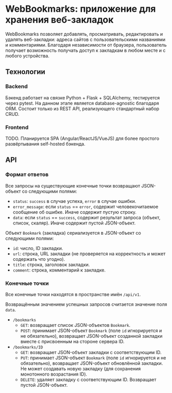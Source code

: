 # WebBookmarks: приложение для хранения веб-закладок
WebBookmarks позволяет добавлять, просматривать, редактировать и удалять веб-закладки: адреса сайтов с пользовательскими названиями и комментариями.
Благодаря независимости от браузера, пользователь получает возможность получать доступ к закладкам в любом месте и с любого устройства.

## Технологии
### Backend
Бэкенд работает на связке Python + Flask + SQLAlchemy, тестируется через pytest. На данном этапе является database-agnostic благодаря ORM. Состоит только из
REST API, реализующего стандартный набор CRUD.

### Frontend
TODO. Планируется SPA (Angular/ReactJS/VueJS) для более простого развёртывания self-hosted бэкенда.

## API
### Формат ответов
Все запросы на существующие конечные точки возвращают JSON-объект со следующими полями:
* `status`: `success` в случае успеха, `error` в случае ошибки.
* `error_message`: если `status` == `error`, содержит человекочитаемое сообщение об ошибке. Иначе содержит пустую строку.
* `data`: если `status` == `success`, содержит результат запроса (объект, список, скаляр). Иначе содержит пустой JSON-объект.

Объект `Bookmark` (закладка) сериализуется в JSON-объект со следующими полями:
* `id`: число, ID закладки.
* `url`: строка, URL закладки (не проверяется на корректность и может содержать что угодно).
* `title`: строка, заголовок закладки.
* `comment`: строка, комментарий к закладке.

### Конечные точки
Все конечные точки находятся в пространстве имён `/api/v1`.

Возвращённым значением успешных запросов считается значение поля `data`.

* `/bookmarks`
    - `GET`: возвращает список JSON-объектов `Bookmark`.
    - `POST`: принимает JSON-объект `Bookmark` (поле `id` игнорируется и не обязательно), возвращает
    JSON-объект созданной закладки вместе с присвоенным на стороне сервера ID.
* `/bookmarks/ID`
    - `GET`: возвращает JSON-объект закладки с соответствующим ID.
    - `PUT`: принимает JSON-объект `Bookmark` (поле `id` игнорируется и не обязательно), возвращает JSON-объект обновлённой закладки. Не может создавать
    новую закладку (для сохранения монотонного возрастания ID).
    - `DELETE`: удаляет закладку с соответствующим ID. Возвращает пустой JSON-объект.
